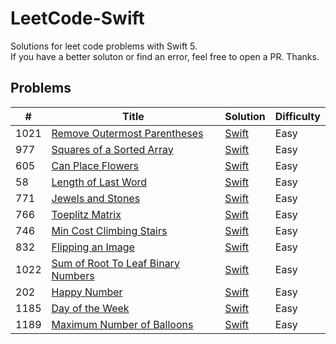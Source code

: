# LeetCode-Swift
Solutions for leet code problems with Swift 5.  
If you have a better soluton or find an error, feel free to open a PR. Thanks.  

## Problems

| # | Title | Solution | Difficulty |
|---| ----- | -------- | ---------- |
|1021|[Remove Outermost Parentheses](https://leetcode.com/problems/remove-outermost-parentheses/) | [Swift](https://github.com/Sajjad-Zafar/LeetCode-Swift/blob/main/1021.%20Remove%20Outermost%20Parentheses.playground/Contents.swift)|Easy|
|977|[Squares of a Sorted Array](https://leetcode.com/problems/squares-of-a-sorted-array/) | [Swift](https://github.com/Sajjad-Zafar/LeetCode-Swift/blob/main/977.%20Squares%20of%20a%20Sorted%20Array.playground/Contents.swift)|Easy|
|605|[Can Place Flowers](https://leetcode.com/problems/can-place-flowers/) | [Swift](https://github.com/Sajjad-Zafar/LeetCode-Swift/blob/main/605.%20Can%20Place%20Flowers.playground/Contents.swift)|Easy|
|58|[Length of Last Word](https://leetcode.com/problems/length-of-last-word/) | [Swift](https://github.com/Sajjad-Zafar/LeetCode-Swift/blob/main/58.%20Length%20of%20Last%20Word.playground/Contents.swift)|Easy|
|771|[Jewels and Stones](https://leetcode.com/problems/jewels-and-stones/) | [Swift](https://github.com/Sajjad-Zafar/LeetCode-Swift/blob/main/771.%20Jewels%20and%20Stones.playground/Contents.swift)|Easy|
|766|[Toeplitz Matrix](https://leetcode.com/problems/toeplitz-matrix/) | [Swift](https://github.com/Sajjad-Zafar/LeetCode-Swift/blob/main/766.%20Toeplitz%20Matrix.playground/Contents.swift)|Easy|
|746|[Min Cost Climbing Stairs](https://leetcode.com/problems/min-cost-climbing-stairs/) | [Swift](https://github.com/Sajjad-Zafar/LeetCode-Swift/blob/main/746.%20Min%20Cost%20Climbing%20Stairs.playground/Contents.swift)|Easy|
|832|[Flipping an Image](https://leetcode.com/problems/flipping-an-image/) | [Swift](https://github.com/Sajjad-Zafar/LeetCode-Swift/blob/main/832.%20Flipping%20an%20Image.playground/Contents.swift)|Easy|
|1022|[Sum of Root To Leaf Binary Numbers](https://leetcode.com/problems/sum-of-root-to-leaf-binary-numbers/) | [Swift](https://github.com/Sajjad-Zafar/LeetCode-Swift/blob/main/832.%20Sum%20of%20Root%20To%20Leaf%20Binary%20Numbers.playground/Contents.swift)|Easy|
|202|[Happy Number](https://leetcode.com/problems/happy-number/) | [Swift](https://github.com/Sajjad-Zafar/LeetCode-Swift/blob/main/202.%20Happy%20Number.playground/Contents.swift)|Easy|
|1185|[Day of the Week](https://leetcode.com/problems/day-of-the-week/) | [Swift](https://github.com/Sajjad-Zafar/LeetCode-Swift/blob/main/1185.%20Day%20of%20the%20Week.playground/Contents.swift)|Easy|
|1189|[Maximum Number of Balloons](https://leetcode.com/problems/maximum-number-of-balloons/) | [Swift](https://github.com/Sajjad-Zafar/LeetCode-Swift/blob/main/1189.%20Maximum%20Number%20of%20Balloons.playground/Contents.swift)|Easy|